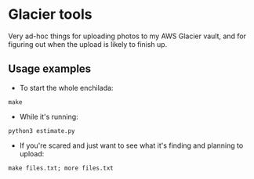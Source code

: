 Glacier tools
========================

Very ad-hoc things for uploading photos to my AWS Glacier vault, and
for figuring out when the upload is likely to finish up.

Usage examples
--------

* To start the whole enchilada:

`make`

* While it's running:

`python3 estimate.py`

* If you're scared and just want to see what it's finding and planning
to upload:

`make files.txt; more files.txt`
